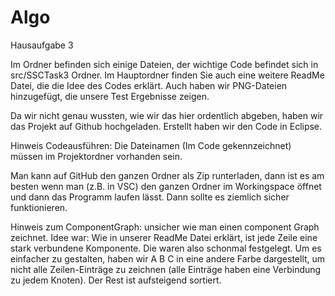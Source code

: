 # Algo
Hausaufgabe 3

Im Ordner befinden sich einige Dateien, der wichtige Code befindet sich in src/SSCTask3 Ordner.
Im Hauptordner finden Sie auch eine weitere ReadMe Datei, die die Idee des Codes erklärt.
Auch haben wir PNG-Dateien hinzugefügt, die unsere Test Ergebnisse zeigen.

Da wir nicht genau wussten, wie wir das hier ordentlich abgeben, haben wir das Projekt auf Github hochgeladen. 
Erstellt haben wir den Code in Eclipse.

Hinweis Codeausführen:
Die Dateinamen (Im Code gekennzeichnet) müssen im Projektordner vorhanden sein.

Man kann auf GitHub den ganzen Ordner als Zip runterladen, dann ist es am besten wenn man (z.B. in VSC) den ganzen Ordner im Workingspace öffnet und dann das Programm laufen lässt. Dann sollte es ziemlich sicher funktionieren. 

Hinweis zum ComponentGraph:
unsicher wie man einen component Graph zeichnet. Idee war: 
Wie in unserer ReadMe Datei erklärt, ist jede Zeile eine stark verbundene Komponente. Die waren also schonmal festgelegt. Um es einfacher zu gestalten, haben wir A B C in eine andere Farbe dargestellt, um nicht alle Zeilen-Einträge zu zeichnen (alle Einträge haben eine Verbindung zu jedem Knoten). Der Rest ist aufsteigend sortiert.
